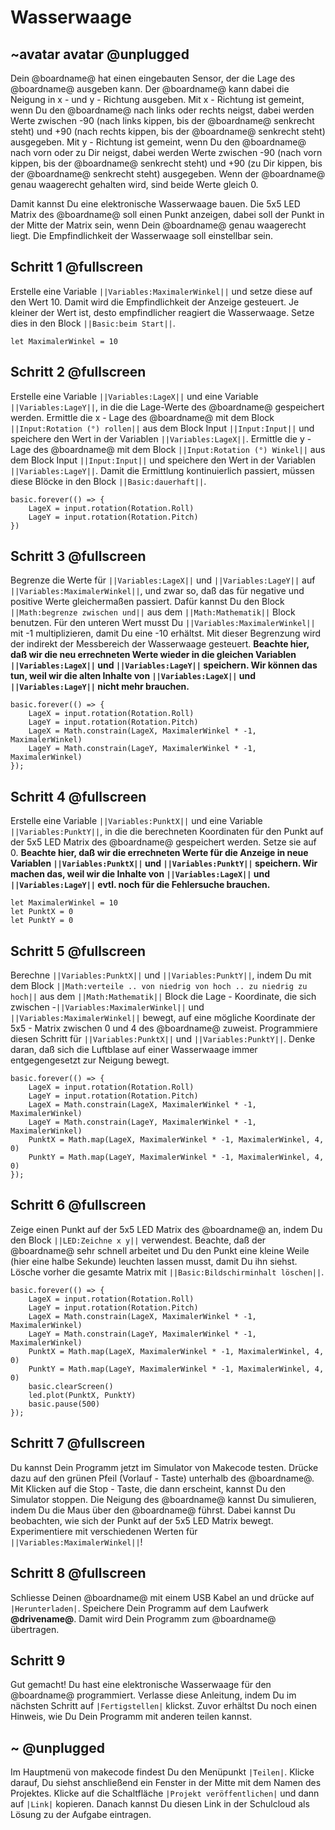 # Wasserwaage

## ~avatar avatar @unplugged

Dein @boardname@ hat einen eingebauten Sensor, der die Lage des @boardname@ ausgeben kann.
Der @boardname@ kann dabei die Neigung in x - und y - Richtung ausgeben. Mit x - Richtung ist gemeint, wenn Du den @boardname@
nach links oder rechts neigst, dabei werden Werte zwischen -90 (nach links kippen, bis der @boardname@ senkrecht steht) und +90 (nach rechts kippen, bis der @boardname@ senkrecht steht) ausgegeben.
Mit y - Richtung ist gemeint, wenn Du den @boardname@ nach vorn oder zu Dir neigst, dabei werden Werte zwischen -90 
(nach vorn kippen, bis der @boardname@ senkrecht steht) und +90 (zu Dir kippen, bis der @boardname@ senkrecht steht) ausgegeben. Wenn der @boardname@ genau waagerecht gehalten wird, sind beide Werte gleich 0.
 
Damit kannst Du eine elektronische Wasserwaage bauen. Die 5x5 LED Matrix des @boardname@ soll einen Punkt anzeigen, dabei soll der Punkt in der Mitte der Matrix sein, wenn Dein @boardname@ genau waagerecht liegt. 
Die Empfindlichkeit der Wasserwaage soll einstellbar sein.


## Schritt 1 @fullscreen

Erstelle eine Variable ``||Variables:MaximalerWinkel||`` und setze diese auf den Wert 10. Damit wird die Empfindlichkeit der Anzeige gesteuert.
Je kleiner der Wert ist, desto empfindlicher reagiert die Wasserwaage.
Setze dies in den Block  ``||Basic:beim Start||``.

```blocks
let MaximalerWinkel = 10
```


## Schritt 2 @fullscreen

Erstelle eine Variable ``||Variables:LageX||`` und eine Variable ``||Variables:LageY||``, in die die Lage-Werte des @boardname@ gespeichert werden.
Ermittle die x - Lage des @boardname@ mit dem Block ``||Input:Rotation (°) rollen||`` aus dem Block Input ``||Input:Input||``
und speichere den Wert in der Variablen ``||Variables:LageX||``. Ermittle die y - Lage des @boardname@ mit dem Block ``||Input:Rotation (°) Winkel||`` aus dem Block Input ``||Input:Input||``
und speichere den Wert in der Variablen ``||Variables:LageY||``. 
Damit die Ermittlung kontinuierlich passiert, müssen diese Blöcke in den Block  ``||Basic:dauerhaft||``.

```blocks
basic.forever(() => {
    LageX = input.rotation(Rotation.Roll)
    LageY = input.rotation(Rotation.Pitch)
})
```


## Schritt 3 @fullscreen

Begrenze die Werte für ``||Variables:LageX||`` und ``||Variables:LageY||`` auf ``||Variables:MaximalerWinkel||``, 
und zwar so, daß das für negative und positive Werte gleichermaßen passiert. Dafür kannst Du den Block ``||Math:begrenze zwischen und||``
aus dem ``||Math:Mathematik||`` Block benutzen. Für den unteren Wert musst Du ``||Variables:MaximalerWinkel||`` mit -1 multiplizieren, 
damit Du eine -10 erhältst. Mit dieser Begrenzung wird der indirekt der Messbereich der Wasserwaage gesteuert.
**Beachte hier, daß wir die neu errechneten Werte wieder in die gleichen Variablen ``||Variables:LageX||`` und ``||Variables:LageY||`` speichern. Wir können das tun, weil wir die alten Inhalte von ``||Variables:LageX||`` und ``||Variables:LageY||`` nicht mehr brauchen.**

```blocks
basic.forever(() => {
    LageX = input.rotation(Rotation.Roll)
    LageY = input.rotation(Rotation.Pitch)
    LageX = Math.constrain(LageX, MaximalerWinkel * -1, MaximalerWinkel)
    LageY = Math.constrain(LageY, MaximalerWinkel * -1, MaximalerWinkel)
});
```


## Schritt 4 @fullscreen

Erstelle eine Variable ``||Variables:PunktX||`` und eine Variable ``||Variables:PunktY||``, 
in die die berechneten Koordinaten für den Punkt auf der 5x5 LED Matrix des @boardname@ gespeichert werden.
Setze sie auf 0.
**Beachte hier, daß wir die errechneten Werte für die Anzeige in neue Variablen ``||Variables:PunktX||`` und ``||Variables:PunktY||`` speichern. Wir machen das, weil wir die Inhalte von ``||Variables:LageX||`` und ``||Variables:LageY||`` evtl. noch für die Fehlersuche brauchen.**


```blocks
let MaximalerWinkel = 10
let PunktX = 0
let PunktY = 0
```

## Schritt 5 @fullscreen

Berechne ``||Variables:PunktX||`` und ``||Variables:PunktY||``, indem Du mit dem Block ``||Math:verteile .. von niedrig von hoch .. zu niedrig zu hoch||``
aus dem ``||Math:Mathematik||`` Block die Lage - Koordinate, die sich zwischen -``||Variables:MaximalerWinkel||`` und ``||Variables:MaximalerWinkel||`` 
bewegt, auf eine mögliche Koordinate der 5x5 - Matrix zwischen 0 und 4 des @boardname@ zuweist. Programmiere diesen Schritt für ``||Variables:PunktX||`` und ``||Variables:PunktY||``. 
Denke daran, daß sich die Luftblase auf einer Wasserwaage immer entgegengesetzt zur Neigung bewegt.


```blocks
basic.forever(() => {
    LageX = input.rotation(Rotation.Roll)
    LageY = input.rotation(Rotation.Pitch)
    LageX = Math.constrain(LageX, MaximalerWinkel * -1, MaximalerWinkel)
    LageY = Math.constrain(LageY, MaximalerWinkel * -1, MaximalerWinkel)
    PunktX = Math.map(LageX, MaximalerWinkel * -1, MaximalerWinkel, 4, 0)
    PunktY = Math.map(LageY, MaximalerWinkel * -1, MaximalerWinkel, 4, 0)
});
```


## Schritt 6 @fullscreen

Zeige einen Punkt auf der 5x5 LED Matrix des @boardname@ an, indem Du den Block ``||LED:Zeichne x y||`` verwendest. 
Beachte, daß der @boardname@ sehr schnell arbeitet und Du den Punkt eine kleine Weile (hier eine halbe Sekunde) 
leuchten lassen musst, damit Du ihn siehst. Lösche vorher die gesamte Matrix mit ``||Basic:Bildschirminhalt löschen||``. 

```blocks
basic.forever(() => {
    LageX = input.rotation(Rotation.Roll)
    LageY = input.rotation(Rotation.Pitch)
    LageX = Math.constrain(LageX, MaximalerWinkel * -1, MaximalerWinkel)
    LageY = Math.constrain(LageY, MaximalerWinkel * -1, MaximalerWinkel)
    PunktX = Math.map(LageX, MaximalerWinkel * -1, MaximalerWinkel, 4, 0)
    PunktY = Math.map(LageY, MaximalerWinkel * -1, MaximalerWinkel, 4, 0)
    basic.clearScreen()
    led.plot(PunktX, PunktY)
    basic.pause(500)
});
```


## Schritt 7 @fullscreen

Du kannst Dein Programm jetzt im Simulator von Makecode testen. Drücke dazu auf den grünen Pfeil (Vorlauf - Taste) unterhalb des @boardname@.
Mit Klicken auf die Stop - Taste, die dann erscheint, kannst Du den Simulator stoppen. Die Neigung des @boardname@ kannst Du simulieren, 
indem Du die Maus über den @boardname@ führst. Dabei kannst Du beobachten, wie sich der Punkt auf der 5x5 LED Matrix bewegt. 
Experimentiere mit verschiedenen Werten für ``||Variables:MaximalerWinkel||``!  


## Schritt 8 @fullscreen

Schliesse Deinen @boardname@ mit einem USB Kabel an und drücke auf ``|Herunterladen|``. Speichere Dein Programm auf dem Laufwerk **@drivename@**. 
Damit wird Dein Programm zum @boardname@ übertragen.


## Schritt 9

Gut gemacht! Du hast eine elektronische Wasserwaage für den @boardname@ programmiert.
Verlasse diese Anleitung, indem Du im nächsten Schritt auf ``|Fertigstellen|`` klickst. 
Zuvor erhältst Du noch einen Hinweis, wie Du Dein Programm mit anderen teilen kannst.


## ~ @unplugged
Im Hauptmenü von makecode findest Du den Menüpunkt ``|Teilen|``. 
Klicke darauf, Du siehst anschließend ein Fenster in der Mitte mit dem Namen des Projektes. 
Klicke auf die Schaltfläche ``|Projekt veröffentlichen|`` und dann auf ``|Link|`` kopieren. 
Danach kannst Du diesen Link in der Schulcloud als Lösung zu der Aufgabe eintragen.

